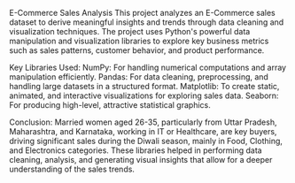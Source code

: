 E-Commerce Sales Analysis
This project analyzes an E-Commerce sales dataset to derive meaningful insights and trends through data cleaning and visualization techniques. The project uses Python's powerful data manipulation and visualization libraries to explore key business metrics such as sales patterns, customer behavior, and product performance.

Key Libraries Used:
NumPy: For handling numerical computations and array manipulation efficiently.
Pandas: For data cleaning, preprocessing, and handling large datasets in a structured format.
Matplotlib: To create static, animated, and interactive visualizations for exploring sales data.
Seaborn: For producing high-level, attractive statistical graphics.

Conclusion:
Married women aged 26-35, particularly from Uttar Pradesh, Maharashtra, and Karnataka, working in IT or Healthcare, are key buyers, driving significant sales during the Diwali season, mainly in Food, Clothing, and Electronics categories.
These libraries helped in performing data cleaning, analysis, and generating visual insights that allow for a deeper understanding of the sales trends.


